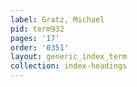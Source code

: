```yaml
---
label: Gratz, Michael
pid: term932
pages: '17'
order: '0351'
layout: generic_index_term
collection: index-headings
---
```

